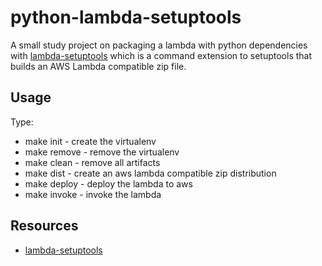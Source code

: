 # python-lambda-setuptools
A small study project on packaging a lambda with python dependencies with [lambda-setuptools]() which is 
a command extension to setuptools that builds an AWS Lambda compatible zip file.

## Usage
Type:

- make init - create the virtualenv
- make remove - remove the virtualenv
- make clean - remove all artifacts
- make dist - create an aws lambda compatible zip distribution
- make deploy - deploy the lambda to aws
- make invoke - invoke the lambda

## Resources
- [lambda-setuptools](https://github.com/QuiNovas/lambda-setuptools)